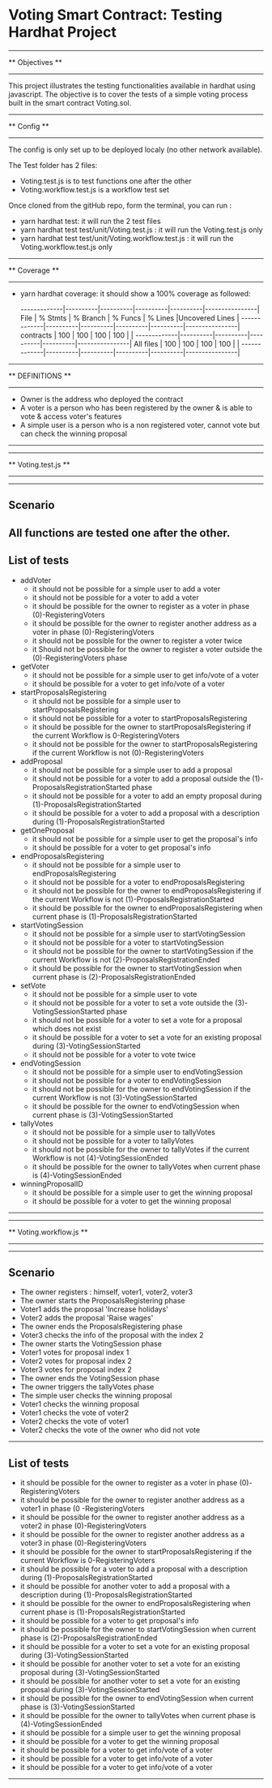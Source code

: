 # Voting Smart Contract: Testing Hardhat Project

**********************
**    Objectives    **
**********************

This project illustrates the testing functionalities available in hardhat using javascript.
The objective is to cover the tests of a simple voting process built in the smart contract Voting.sol.

**********************
**      Config      **
**********************

The config is only set up to be deployed localy (no other network available).

The Test folder has 2 files:
- Voting.test.js is to test functions one after the other
- Voting.workflow.test.js is a workflow test set

Once cloned from the gitHub repo, form the terminal, you can run :
- yarn hardhat test: it will run the 2 test files
- yarn hardhat test test/unit/Voting.test.js : it will run the Voting.test.js only
- yarn hardhat test test/unit/Voting.workflow.test.js : it will run the Voting.workflow.test.js only

**********************
**     Coverage     **
**********************

- yarn hardhat coverage: it should show a 100% coverage as followed:

    -------------|----------|----------|----------|----------|----------------|
    File         |  % Stmts | % Branch |  % Funcs |  % Lines |Uncovered Lines |
    -------------|----------|----------|----------|----------|----------------|
    contracts    |      100 |      100 |      100 |      100 |                |
    -------------|----------|----------|----------|----------|----------------|
    All files    |      100 |      100 |      100 |      100 |                |
    -------------|----------|----------|----------|----------|----------------|

***********************
**    DEFINITIONS    **
***********************

- Owner is the address who deployed the contract
- A voter is a person who has been registered by the owner & is able to vote & access voter's features
- A simple user is a person who is a non registered voter, cannot vote but can check the winning proposal

--------------------------------------------------------------
**********************
**  Voting.test.js  **
**********************
--------------------------------------------------------------

Scenario
--------------------------------------------------------------
All functions are tested one after the other.
--------------------------------------------------------------

List of tests
--------------------------------------------------------------
* addVoter
  - it should not be possible for a simple user to add a voter
  - it should not be possible for a voter to add a voter
  - it should be possible for the owner to register as a voter in phase (0)-RegisteringVoters
  - it should be possible for the owner to register another address as a voter in phase (0)-RegisteringVoters
  - it should not be possible for the owner to register a voter twice
  - it Should not be possible for the owner to register a voter outside the (0)-RegisteringVoters phase
* getVoter
  - it should not be possible for a simple user to get info/vote of a voter
  - it should be possible for a voter to get info/vote of a voter
* startProposalsRegistering
  - it should not be possible for a simple user to startProposalsRegistering
  - it should not be possible for a voter to startProposalsRegistering
  - it should be possible for the owner to startProposalsRegistering if the current Workflow is 0-RegisteringVoters
  - it should not be possible for the owner to startProposalsRegistering if the current Workflow is not (0)-RegisteringVoters
* addProposal
  - it should not be possible for a simple user to add a proposal
  - it should not be possible for a voter to add a proposal outside the (1)-ProposalsRegistrationStarted phase
  - it should not be possible for a voter to add an empty proposal during (1)-ProposalsRegistrationStarted
  - it should be possible for a voter to add a proposal with a description during (1)-ProposalsRegistrationStarted
* getOneProposal
  - it should not be possible for a simple user to get the proposal's info
  - it should be possible for a voter to get proposal's info
* endProposalsRegistering
  - it should not be possible for a simple user to endProposalsRegistering
  - it should not be possible for a voter to endProposalsRegistering
  - it should not be possible for the owner to endProposalsRegistering if the current Workflow is not (1)-ProposalsRegistrationStarted
  - it should be possible for the owner to endProposalsRegistering when current phase is (1)-ProposalsRegistrationStarted
* startVotingSession
  - it should not be possible for a simple user to startVotingSession
  - it should not be possible for a voter to startVotingSession
  - it should not be possible for the owner to startVotingSession if the current Workflow is not (2)-ProposalsRegistrationEnded
  - it should be possible for the owner to startVotingSession when current phase is (2)-ProposalsRegistrationEnded
* setVote
  - it should not be possible for a simple user to vote
  - it should not be possible for a voter to set a vote outside the (3)-VotingSessionStarted phase
  - it should not be possible for a voter to set a vote for a proposal which does not exist
  - it should be possible for a voter to set a vote for an existing proposal during (3)-VotingSessionStarted
  - it should not be possible for a voter to vote twice
* endVotingSession
  - it should not be possible for a simple user to endVotingSession
  - it should not be possible for a voter to endVotingSession
  - it should not be possible for the owner to endVotingSession if the current Workflow is not (3)-VotingSessionStarted
  - it should be possible for the owner to endVotingSession when current phase is (3)-VotingSessionStarted
* tallyVotes
  - it should not be possible for a simple user to tallyVotes
  - it should not be possible for a voter to tallyVotes
  - it should not be possible for the owner to tallyVotes if the current Workflow is not (4)-VotingSessionEnded
  - it should be possible for the owner to tallyVotes when current phase is (4)-VotingSessionEnded
* winningProposalID
  - it should be possible for a simple user to get the winning proposal
  - it should be possible for a voter to get the winning proposal
--------------------------------------------------------------

**************************
**  Voting.workflow.js  **
**************************

--------------------------------------------------------------
Scenario
--------------------------------------------------------------
- The owner registers : himself, voter1, voter2, voter3
- The owner starts the ProposalsRegistering phase
- Voter1 adds the proposal 'Increase holidays'
- Voter2 adds the proposal 'Raise wages'
- The owner ends the ProposalsRegistering phase
- Voter3 checks the info of the proposal with the index 2
- The owner starts the VotingSession phase
- Voter1 votes for proposal index 1
- Voter2 votes for proposal index 2
- Voter3 votes for proposal index 2
- The owner ends the VotingSession phase
- The owner triggers the tallyVotes phase
- The simple user checks the winning proposal
- Voter1 checks the winning proposal
- Voter1 checks the vote of voter2
- Voter2 checks the vote of voter1
- Voter2 checks the vote of the owner who did not vote
--------------------------------------------------------------

List of tests
--------------------------------------------------------------
- it should be possible for the owner to register as a voter in phase (0)-RegisteringVoters
- it should be possible for the owner to register another address as a voter1 in phase (0 -RegisteringVoters
- it should be possible for the owner to register another address as a voter2 in phase (0)-RegisteringVoters
- it should be possible for the owner to register another address as a voter3 in phase (0)-RegisteringVoters
- it should be possible for the owner to startProposalsRegistering if the current Workflow is 0-RegisteringVoters
- it should be possible for a voter to add a proposal with a description during (1)-ProposalsRegistrationStarted
- it should be possible for another voter to add a proposal with a description during (1)-ProposalsRegistrationStarted
- it should be possible for the owner to endProposalsRegistering when current phase is (1)-ProposalsRegistrationStarted
- it should be possible for a voter to get proposal's info
- it should be possible for the owner to startVotingSession when current phase is (2)-ProposalsRegistrationEnded
- it should be possible for a voter to set a vote for an existing proposal during (3)-VotingSessionStarted
- it should be possible for another voter to set a vote for an existing proposal during (3)-VotingSessionStarted
- it should be possible for another voter to set a vote for an existing proposal during (3)-VotingSessionStarted
- it should be possible for the owner to endVotingSession when current phase is (3)-VotingSessionStarted
- it should be possible for the owner to tallyVotes when current phase is (4)-VotingSessionEnded
- it should be possible for a simple user to get the winning proposal
- it should be possible for a voter to get the winning proposal
- it should be possible for a voter to get info/vote of a voter
- it should be possible for a voter to get info/vote of a voter
- it should be possible for a voter to get info/vote of a voter
--------------------------------------------------------------
